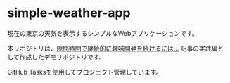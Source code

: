 # simple-weather-app
現在の東京の天気を表示するシンプルなWebアプリケーションです。

本リポジトリは、[隙間時間で継続的に趣味開発を続けるには...](https://techtrain.dev/media/articles/939pmn8o6nfm) 記事の実践編として作成したデモリポジトリです。

GitHub Tasksを使用してプロジェクト管理しています。
